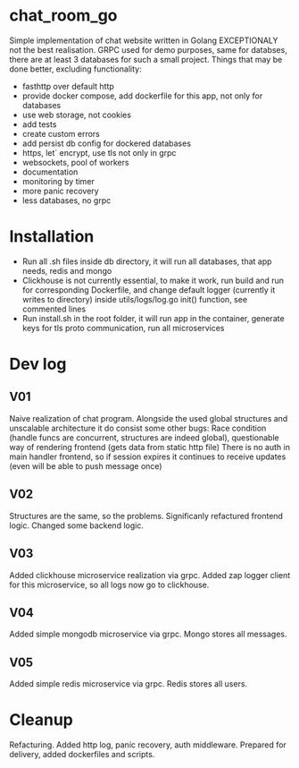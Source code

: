 # chat_room_go
 Simple implementation of chat website written in Golang
 EXCEPTIONALY not the best realisation. GRPC used for demo purposes, same for databses, there are at least 3 databases for such a small project.
 Things that may be done better, excluding functionality:
 - fasthttp over default http
 - provide docker compose, add dockerfile for this app, not only for databases
 - use web storage, not cookies
 - add tests
 - create custom errors
 - add persist db config for dockered databases
 - https, let` encrypt, use tls not only in grpc
 - websockets, pool of workers
 - documentation
 - monitoring by timer
 - more panic recovery
 - less databases, no grpc

 # Installation
 - Run all .sh files inside db directory, it will run all databases, that app needs, redis and mongo
 - Clickhouse is not currently essential, to make it work, run build and run for corresponding Dockerfile, and change default logger (currently it writes to directory) inside utils/logs/log.go init() function, see commented lines
 - Run install.sh in the root folder, it will run app in the container, generate keys for tls proto communication, run all microservices

# Dev log
## V01
Naive realization of chat program.
Alongside the used global structures and unscalable architecture it do consist some other bugs:
Race condition (handle funcs are concurrent, structures are indeed global), questionable way of rendering frontend (gets data from static http file)
There is no auth in main handler frontend, so if session expires it continues to receive updates (even will be able to push message once)

## V02
Structures are the same, so the problems. Significanly refactured frontend logic. Changed some backend logic.

## V03
Added clickhouse microservice realization via grpc. Added zap logger client for this microservice, so all logs now go to clickhouse.

## V04
Added simple mongodb microservice via grpc. Mongo stores all messages.

## V05
Added simple redis microservice via grpc. Redis stores all users.

# Cleanup
Refacturing. Added http log, panic recovery, auth middleware. Prepared for delivery, added dockerfiles and scripts.

